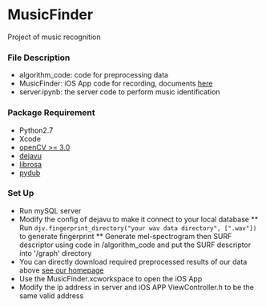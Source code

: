 # MusicFinder

Project of music recognition

### File Description

* algorithm_code: code for preprocessing data
* MusicFinder: iOS App code for recording, documents [here](https://github.com/syedhali/EZAudio) 
* server.ipynb: the server code to perform music identification 

### Package Requirement

* Python2.7
* Xcode
* [openCV >= 3.0](https://opencv.org)
* [dejavu](https://github.com/worldveil/dejavu/blob/master/INSTALLATION.md) 
* [librosa](https://librosa.github.io/librosa/install.html)
* [pydub](https://github.com/jiaaro/pydub#installation)

### Set Up

* Run mySQL server
* Modify the config of dejavu to make it connect to your local database
** Run `djv.fingerprint_directory("your wav data directory", [".wav"])` to generate fingerprint
** Generate mel-spectrogram then SURF descriptor using code in /algorithm_code and put the SURF descriptor into '/graph' directory
* You can directly download required preprocessed results of our data above [see our homepage](https://musicfinder.github.io/MusicFinder/)
* Use the MusicFinder.xcworkspace to open the iOS App
* Modify the ip address in server and iOS APP ViewController.h to be the same valid address 

